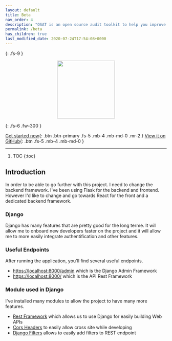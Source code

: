 ```yaml
---
layout: default
title: Beta
nav_order: 4
description: "OSAT is an open source audit toolkit to help you improve your seo"
permalink: /beta
has_children: true
last_modified_date: 2020-07-24T17:54:08+0000
---
```


{: .fs-9 }
<p align="center"><img src="/examples/OSAT.png" width="180px" /></p>
{: .fs-6 .fw-300 }

[Get started now](#installation){: .btn .btn-primary .fs-5 .mb-4 .mb-md-0 .mr-2 } [View it on GitHub](https://github.com/StanGirard/seo-audits-toolkit){: .btn .fs-5 .mb-4 .mb-md-0 }

---

1. TOC
{:toc}


## Introduction

In order to be able to go further with this project. I need to change the backend framework. 
I've been using Flask for the backend and frontend. However I'd like to change and go towards React for the front and a dedicated backend framework.

### Django

Django has many features that are pretty good for the long terme. 
It will allow me to onboard new developers faster on the project and it will allow me to more easily integrate authentification and other features.

### Useful Endpoints

After running the application, you'll find several useful endpoints. 

- [https://localhost:8000/admin](https://localhost:8000/admin) which is the Django Admin Framework
- [https://localhost:8000/](https://localhost:8000/) which is the API Rest Framework

### Module used in Django

I've installed many modules to allow the project to have many more features.

- [Rest Framework](https://www.django-rest-framework.org/#) which allows us to use Django for easily building Web APIs
- [Cors Headers](https://pypi.org/project/django-cors-headers/) to easily allow cross site while developing
- [Django Filters](https://django-filter.readthedocs.io/en/stable/guide/install.html) allows to easily add filters to REST endpoint

